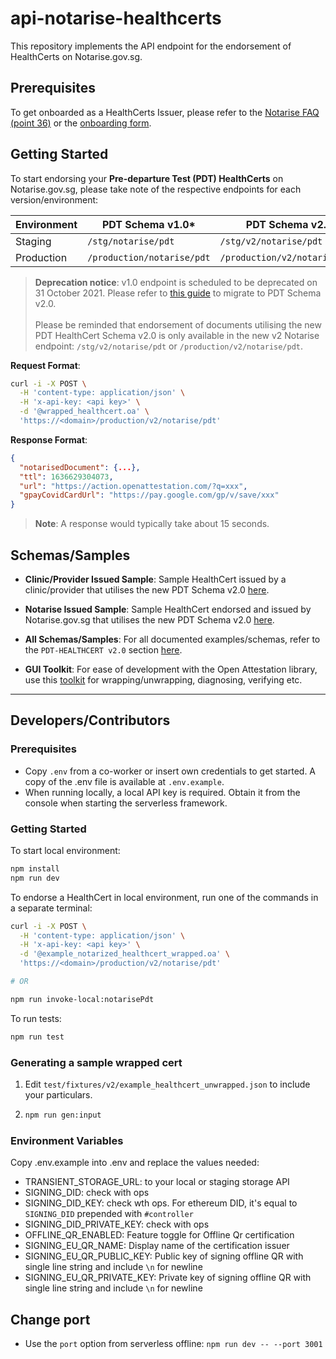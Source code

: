 # api-notarise-healthcerts

This repository implements the API endpoint for the endorsement of HealthCerts on Notarise.gov.sg.

## Prerequisites

To get onboarded as a HealthCerts Issuer, please refer to the [Notarise FAQ (point 36)](https://www.notarise.gov.sg/faq#medfac) or the [onboarding form](https://go.gov.sg/whitelist-healthcerts-clinics).

## Getting Started

To start endorsing your **Pre-departure Test (PDT) HealthCerts** on Notarise.gov.sg, please take note of the respective endpoints for each version/environment:

| **Environment** | **PDT Schema v1.0**\*      | **PDT Schema v2.0**           |
| --------------- | -------------------------- | ----------------------------- |
| Staging         | `/stg/notarise/pdt`        | `/stg/v2/notarise/pdt`        |
| Production      | `/production/notarise/pdt` | `/production/v2/notarise/pdt` |

> **Deprecation notice**: v1.0 endpoint is scheduled to be deprecated on 31 October 2021. Please refer to [this guide](https://github.com/Open-Attestation/schemata/pull/38) to migrate to PDT Schema v2.0.<br/><br/>Please be reminded that endorsement of documents utilising the new PDT HealthCert Schema v2.0 is only available in the new v2 Notarise endpoint: `/stg/v2/notarise/pdt` or `/production/v2/notarise/pdt`.

**Request Format**:

```sh
curl -i -X POST \
  -H 'content-type: application/json' \
  -H 'x-api-key: <api key>' \
  -d '@wrapped_healthcert.oa' \
  'https://<domain>/production/v2/notarise/pdt'
```

**Response Format**:

```json
{
  "notarisedDocument": {...},
  "ttl": 1636629304073,
  "url": "https://action.openattestation.com/?q=xxx",
  "gpayCovidCardUrl": "https://pay.google.com/gp/v/save/xxx"
}
```

> **Note**: A response would typically take about 15 seconds.

## Schemas/Samples

- **Clinic/Provider Issued Sample**: Sample HealthCert issued by a clinic/provider that utilises the new PDT Schema v2.0 [here](https://schemata.openattestation.com/sg/gov/moh/pdt-healthcert/2.0/clinic-provider-wrapped.json).

- **Notarise Issued Sample**: Sample HealthCert endorsed and issued by Notarise.gov.sg that utilises the new PDT Schema v2.0 [here](https://schemata.openattestation.com/sg/gov/moh/pdt-healthcert/2.0/endorsed-wrapped.json).

- **All Schemas/Samples**: For all documented examples/schemas, refer to the `PDT-HEALTHCERT v2.0` section [here](https://schemata.openattestation.com>).

- **GUI Toolkit**: For ease of development with the Open Attestation library, use this [toolkit](https://schemata.openattestation.com/sg/gov/moh/pdt-healthcert/2.0/endorsed-wrapped.json) for wrapping/unwrapping, diagnosing, verifying etc.

---

## Developers/Contributors

### Prerequisites

- Copy `.env` from a co-worker or insert own credentials to get started. A copy of the .env file is available at `.env.example`.
- When running locally, a local API key is required. Obtain it from the console when starting the serverless framework.

### Getting Started

To start local environment:

```sh
npm install
npm run dev
```

To endorse a HealthCert in local environment, run one of the commands in a separate terminal:

```sh
curl -i -X POST \
  -H 'content-type: application/json' \
  -H 'x-api-key: <api key>' \
  -d '@example_notarized_healthcert_wrapped.oa' \
  'https://<domain>/production/v2/notarise/pdt'

# OR

npm run invoke-local:notarisePdt
```

To run tests:

```sh
npm run test
```

### Generating a sample wrapped cert

1. Edit `test/fixtures/v2/example_healthcert_unwrapped.json` to include your particulars.

2. ```sh
   npm run gen:input
   ```

### Environment Variables

Copy .env.example into .env and replace the values needed:

- TRANSIENT_STORAGE_URL: to your local or staging storage API
- SIGNING_DID: check with ops
- SIGNING_DID_KEY: check wth ops. For ethereum DID, it's equal to `SIGNING_DID` prepended with `#controller`
- SIGNING_DID_PRIVATE_KEY: check with ops
- OFFLINE_QR_ENABLED: Feature toggle for Offline Qr certification
- SIGNING_EU_QR_NAME: Display name of the certification issuer
- SIGNING_EU_QR_PUBLIC_KEY: Public key of signing offline QR with single line string and include `\n` for newline
- SIGNING_EU_QR_PRIVATE_KEY: Private key of signing offline QR with single line string and include `\n` for newline

## Change port

- Use the `port` option from serverless offline: `npm run dev -- --port 3001`
